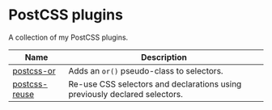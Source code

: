# PostCSS plugins

A collection of my PostCSS plugins.

| Name                                                                                            | Description                                                                |
| ----------------------------------------------------------------------------------------------- | -------------------------------------------------------------------------- |
| [postcss-or](https://github.com/redkenrok/postcss-plugins/tree/master/packages/or#readme)       | Adds an `or()` pseudo-class to selectors.                                  |
| [postcss-reuse](https://github.com/redkenrok/postcss-plugins/tree/master/packages/reuse#readme) | Re-use CSS selectors and declarations using previously declared selectors. |
